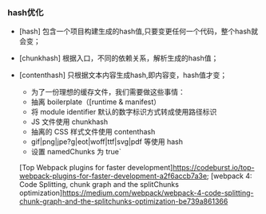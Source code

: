 ### hash优化
  - [hash] 包含一个项目构建生成的hash值,只要变更任何一个代码，整个hash就会变；
  - [chunkhash] 根据入口，不同的依赖关系，解析生成的hash值；
  - [contenthash] 只根据文本内容生成hash,即内容变，hash值才变；

    - 为了一份理想的缓存文件，我们需要做这些事情：
    - 抽离 boilerplate（[runtime & manifest）
    - 将 module identifier 默认的数字标识方式转成使用路径标识
    - JS 文件使用 chunkhash
    - 抽离的 CSS 样式文件使用 contenthash
    - gif|png|jpe?g|eot|woff|ttf|svg|pdf 等使用 hash
    - 设置 namedChunks 为 true`







    [Top Webpack plugins for faster development]https://codeburst.io/top-webpack-plugins-for-faster-development-a2f6accb7a3e;
    [webpack 4: Code Splitting, chunk graph and the splitChunks optimization]https://medium.com/webpack/webpack-4-code-splitting-chunk-graph-and-the-splitchunks-optimization-be739a861366
